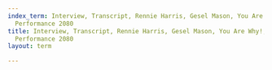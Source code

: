```yaml
---
index_term: Interview, Transcript, Rennie Harris, Gesel Mason, You Are Why!, No Boundaries
  Performance 2080
title: Interview, Transcript, Rennie Harris, Gesel Mason, You Are Why!, No Boundaries
  Performance 2080
layout: term

---
```

